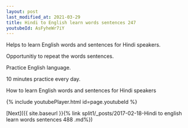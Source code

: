 ```yaml
---
layout: post
last_modified_at: 2021-03-29
title: Hindi to English learn words sentences 247 
youtubeId: AsFyheWr7iY
---
```

 
 
Helps to learn English words and sentences for Hindi speakers.

Opportunitiy to repeat the words sentences. 

Practice English language. 
 
10 minutes practice every day. 
 
How to learn English words and sentences for Hindi speakers 
 
{% include youtubePlayer.html id=page.youtubeId %}
 
 
[Next]({{ site.baseurl }}{% link  split1/_posts/2017-02-18-Hindi to english learn words sentences 488 .md%})
 
